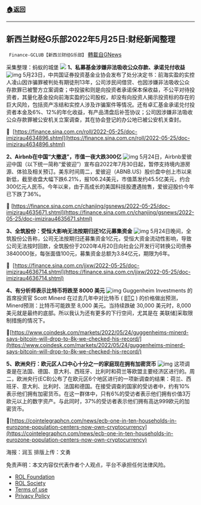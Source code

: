 ###  [:house:返回](README.md)
---


## 新西兰财经G乐部2022年5月25日:财经新闻整理
` Finance-GCLUB【新西兰财经G乐部】` [轉載自GNews](https://gnews.org/zh-hans/2599790/)

采集整理：蚂蚁的城堡
 ![](https://assets.gnews.org/wp-content/uploads/2022/05/Screenshot-2022-05-26-005459_1653497733.jpg) 
**1、私募基金涉嫌非法吸收公众存款、承诺兑付收益**
 ![img](https://media.gettr.com/group8/origin/2022/05/25/03/cd43059d-493d-f6af-47b8-08dff0abd328/97c1b1151d7c22fe0cdbf5e8557c8bc6_500x0.png) 
5月23日，中共国证券投资基金业协会发布了处分决定书：前海实盈的实控人凌山因诈骗罪被判处有期徒刑13年，公司涉民间借贷、也因涉嫌非法吸收公众存款罪已被警方立案调查；中投骏和则是向投资者承诺保本保收益，不公平对待投资者，其量化基金投向前海实盈的公司股权，却没有向投资人揭示投资标的存在的巨大风险，包括资产冻结和实控人涉及诈骗案件等情况。还有卓汇基金承诺兑付投资者本金及6%、12%的年化收益，有产品清盘后补签协议；公司因涉嫌非法吸收公众存款罪被公安机关立案调查，其在协会登记的办公地已被公安机关查封。
 
🔗  [https://finance.sina.com.cn/roll/2022-05-25/doc-imizirau4634896.shtml](https://finance.sina.com.cn/roll/2022-05-25/doc-imizirau4634896.shtml)
 
**2、Airbnb在中国“大撤退”，市值一夜大跌300亿**
 ![img](https://media.gettr.com/group13/origin/2022/05/25/03/2966cabd-d15f-b517-142b-14e4f9f689c4/909dc7afca65b086d78e6ff3bd78d170_500x0.png) 
5月24日，Airbnb爱彼迎中国（以下统一简称“爱彼迎”）宣布自2022年7月30日起，暂停支持境内游房源、体验及相关预订。美东时间周二，爱彼迎（ABNB.US）股价盘中创上市以来新低，截至收盘大幅下跌6.21%，报106.24美元，市值蒸发约45.5亿美元，约合300亿元人民币。今年以来，由于高成长的美国科技股遭遇抛售，爱彼迎股价今年已下跌了36%。
 
🔗 [https://finance.sina.com.cn/chanjing/gsnews/2022-05-25/doc-imizirau4635671.shtml](https://finance.sina.com.cn/chanjing/gsnews/2022-05-25/doc-imizirau4635671.shtml)
 
**3、全筑股份：受恒大影响无法按期归还1亿元募集资金**
 ![img](https://media.gettr.com/group29/origin/2022/05/25/03/bbd5b89d-b34a-fe66-3c4d-143285742e80/c7e01e4994427b5906b3e865687be262_500x0.png) 
5月24日晚间，全筑股份公告称，公司无法按期归还募集资金1亿元，受恒大资金流动性影响，导致公司无法按时回款，全筑股份于2020年4月20日向社会公开发行可转换公司债券3840000张，每张面值100元，募集资金总额为3.84亿元，期限为6年。
 
🔗  [https://finance.sina.com.cn/jjxw/2022-05-25/doc-imizirau4636714.shtml](https://finance.sina.com.cn/jjxw/2022-05-25/doc-imizirau4636714.shtml)
 
**4、有分析师表示比特币将跌至 8000 美元**
 ![img](https://media.gettr.com/group34/origin/2022/05/25/03/64253f4f-311a-2ab0-5d03-1c0eea89042e/4b3d6daa3c898144256e738b16c69024_500x0.png) 
Guggenheim Investments 的首席投资官 Scott Minerd 在过去几年中对比特币 ( [BTC](https://www.coindesk.com/price/bitcoin/) ) 的价格做出预测，Minerd预测：比特币可能跌至 8,000 美元。当持续跌破 30,000 美元时，8,000 美元就是最终的底部。所以我认为还有更多的下行空间，尤其是在 美联储]采取限制措施的情况下。
 
🔗[https://www.coindesk.com/markets/2022/05/24/guggenheims-minerd-says-bitcoin-will-drop-to-8k-we-checked-his-record/](https://www.coindesk.com/markets/2022/05/24/guggenheims-minerd-says-bitcoin-will-drop-to-8k-we-checked-his-record/)
 
**5、欧洲央行：欧元区人口中心十分之一的家庭现在拥有加密货币**
 ![img](https://media.gettr.com/group26/origin/2022/05/25/03/71171afd-2ff0-e00a-c10a-9596cf5412af/1b89871591cb952adb8f5406d9299cae_500x0.png) 
这项调查是在法国、德国、意大利、西班牙、比利时和荷兰等欧盟主要经济区进行的。周二，欧洲央行(ECB)公布了在欧元区6个地区进行的一项新调查的结果：荷兰、西班牙、意大利、比利时、法国和德国。在接受调查的国家的受访者中，约有10%表示他们拥有加密货币。在这一群体中，只有6%的受访者表示他们拥有价值3万欧元以上的数字资产。与此同时，37%的受访者表示他们拥有高达999欧元的加密货币。
 
🔗[https://cointelegraphcn.com/news/ecb-one-in-ten-households-in-eurozone-population-centers-now-own-cryptocurrency](https://cointelegraphcn.com/news/ecb-one-in-ten-households-in-eurozone-population-centers-now-own-cryptocurrency)
 
海报：润玉
排版上传：文勇

免责声明：本文内容仅代表作者个人观点，平台不承担任何法律风险。
  
- [ROL Foundation](https://rolfoundation.org/)
- [ROL Society](https://rolsociety.org/)
- [Terms of use](https://gnews.org/terms-of-use-3/)
- [Privacy Policy](https://gnews.org/privacy-policy/)
